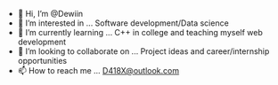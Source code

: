 - 👋 Hi, I’m @Dewiin
- 👀 I’m interested in ... Software development/Data science
- 🌱 I’m currently learning ... C++ in college and teaching myself web development
- 💞️ I’m looking to collaborate on ... Project ideas and career/internship opportunities
- 📫 How to reach me ... D418X@outlook.com

<!--
Dewiin/Dewiin is a ✨ special ✨ repository because its `README.md` (this file) appears on your GitHub profile.
You can click the Preview link to take a look at your changes.
-->

